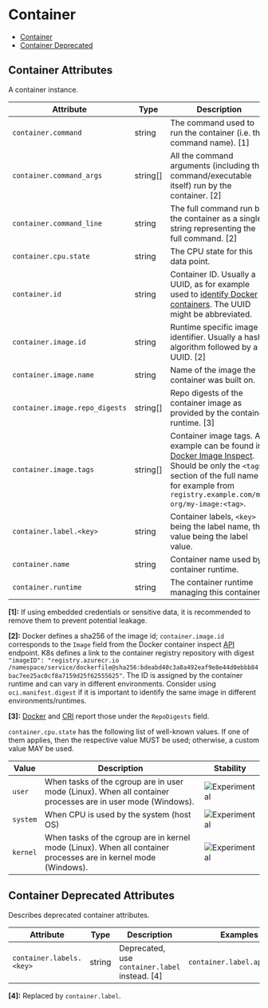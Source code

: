 <!--- Hugo front matter used to generate the website version of this page:
--->

<!-- NOTE: THIS FILE IS AUTOGENERATED. DO NOT EDIT BY HAND. -->
<!-- see templates/registry/markdown/attribute_namespace.md.j2 -->

# Container

- [Container](#container-attributes)
- [Container Deprecated](#container-deprecated-attributes)

## Container Attributes

A container instance.

| Attribute                      | Type     | Description                                                                                                                                                                                                                                                             | Examples                                                                                                                                                                                                | Stability                                                        |
| ------------------------------ | -------- | ----------------------------------------------------------------------------------------------------------------------------------------------------------------------------------------------------------------------------------------------------------------------- | ------------------------------------------------------------------------------------------------------------------------------------------------------------------------------------------------------- | ---------------------------------------------------------------- |
| `container.command`            | string   | The command used to run the container (i.e. the command name). [1]                                                                                                                                                                                                      | `otelcontribcol`                                                                                                                                                                                        | ![Experimental](https://img.shields.io/badge/-experimental-blue) |
| `container.command_args`       | string[] | All the command arguments (including the command/executable itself) run by the container. [2]                                                                                                                                                                           | `otelcontribcol, --config, config.yaml`                                                                                                                                                                 | ![Experimental](https://img.shields.io/badge/-experimental-blue) |
| `container.command_line`       | string   | The full command run by the container as a single string representing the full command. [2]                                                                                                                                                                             | `otelcontribcol --config config.yaml`                                                                                                                                                                   | ![Experimental](https://img.shields.io/badge/-experimental-blue) |
| `container.cpu.state`          | string   | The CPU state for this data point.                                                                                                                                                                                                                                      | `user`; `system`; `kernel`                                                                                                                                                                              | ![Experimental](https://img.shields.io/badge/-experimental-blue) |
| `container.id`                 | string   | Container ID. Usually a UUID, as for example used to [identify Docker containers](https://docs.docker.com/engine/reference/run/#container-identification). The UUID might be abbreviated.                                                                               | `a3bf90e006b2`                                                                                                                                                                                          | ![Experimental](https://img.shields.io/badge/-experimental-blue) |
| `container.image.id`           | string   | Runtime specific image identifier. Usually a hash algorithm followed by a UUID. [2]                                                                                                                                                                                     | `sha256:19c92d0a00d1b66d897bceaa7319bee0dd38a10a851c60bcec9474aa3f01e50f`                                                                                                                               | ![Experimental](https://img.shields.io/badge/-experimental-blue) |
| `container.image.name`         | string   | Name of the image the container was built on.                                                                                                                                                                                                                           | `gcr.io/opentelemetry/operator`                                                                                                                                                                         | ![Experimental](https://img.shields.io/badge/-experimental-blue) |
| `container.image.repo_digests` | string[] | Repo digests of the container image as provided by the container runtime. [3]                                                                                                                                                                                           | `example@sha256:afcc7f1ac1b49db317a7196c902e61c6c3c4607d63599ee1a82d702d249a0ccb`; `internal.registry.example.com:5000/example@sha256:b69959407d21e8a062e0416bf13405bb2b71ed7a84dde4158ebafacfa06f5578` | ![Experimental](https://img.shields.io/badge/-experimental-blue) |
| `container.image.tags`         | string[] | Container image tags. An example can be found in [Docker Image Inspect](https://docs.docker.com/engine/api/v1.43/#tag/Image/operation/ImageInspect). Should be only the `<tag>` section of the full name for example from `registry.example.com/my-org/my-image:<tag>`. | `v1.27.1`; `3.5.7-0`                                                                                                                                                                                    | ![Experimental](https://img.shields.io/badge/-experimental-blue) |
| `container.label.<key>`        | string   | Container labels, `<key>` being the label name, the value being the label value.                                                                                                                                                                                        | `container.label.app=nginx`                                                                                                                                                                             | ![Experimental](https://img.shields.io/badge/-experimental-blue) |
| `container.name`               | string   | Container name used by container runtime.                                                                                                                                                                                                                               | `opentelemetry-autoconf`                                                                                                                                                                                | ![Experimental](https://img.shields.io/badge/-experimental-blue) |
| `container.runtime`            | string   | The container runtime managing this container.                                                                                                                                                                                                                          | `docker`; `containerd`; `rkt`                                                                                                                                                                           | ![Experimental](https://img.shields.io/badge/-experimental-blue) |

**[1]:** If using embedded credentials or sensitive data, it is recommended to remove them to prevent potential leakage.

**[2]:** Docker defines a sha256 of the image id; `container.image.id` corresponds to the `Image` field from the Docker container inspect [API](https://docs.docker.com/engine/api/v1.43/#tag/Container/operation/ContainerInspect) endpoint.
K8s defines a link to the container registry repository with digest `"imageID": "registry.azurecr.io /namespace/service/dockerfile@sha256:bdeabd40c3a8a492eaf9e8e44d0ebbb84bac7ee25ac0cf8a7159d25f62555625"`.
The ID is assigned by the container runtime and can vary in different environments. Consider using `oci.manifest.digest` if it is important to identify the same image in different environments/runtimes.

**[3]:** [Docker](https://docs.docker.com/engine/api/v1.43/#tag/Image/operation/ImageInspect) and [CRI](https://github.com/kubernetes/cri-api/blob/c75ef5b473bbe2d0a4fc92f82235efd665ea8e9f/pkg/apis/runtime/v1/api.proto#L1237-L1238) report those under the `RepoDigests` field.

`container.cpu.state` has the following list of well-known values. If one of them applies, then the respective value MUST be used; otherwise, a custom value MAY be used.

| Value    | Description                                                                                                     | Stability                                                        |
| -------- | --------------------------------------------------------------------------------------------------------------- | ---------------------------------------------------------------- |
| `user`   | When tasks of the cgroup are in user mode (Linux). When all container processes are in user mode (Windows).     | ![Experimental](https://img.shields.io/badge/-experimental-blue) |
| `system` | When CPU is used by the system (host OS)                                                                        | ![Experimental](https://img.shields.io/badge/-experimental-blue) |
| `kernel` | When tasks of the cgroup are in kernel mode (Linux). When all container processes are in kernel mode (Windows). | ![Experimental](https://img.shields.io/badge/-experimental-blue) |

## Container Deprecated Attributes

Describes deprecated container attributes.

| Attribute                | Type   | Description                                    | Examples                    | Stability                                                                                     |
| ------------------------ | ------ | ---------------------------------------------- | --------------------------- | --------------------------------------------------------------------------------------------- |
| `container.labels.<key>` | string | Deprecated, use `container.label` instead. [4] | `container.label.app=nginx` | ![Deprecated](https://img.shields.io/badge/-deprecated-red)<br>Replaced by `container.label`. |

**[4]:** Replaced by `container.label`.
